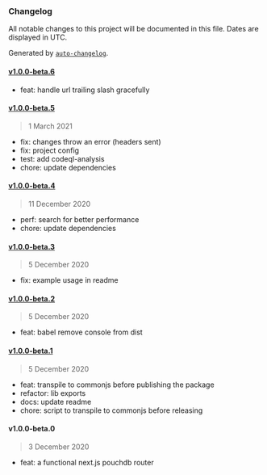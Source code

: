 ### Changelog

All notable changes to this project will be documented in this file. Dates are displayed in UTC.

Generated by [`auto-changelog`](https://github.com/CookPete/auto-changelog).

#### [v1.0.0-beta.6](https://github.com/jpbourgeon/pouchdb-nextjs-router/compare/v1.0.0-beta.5...v1.0.0-beta.6)

- feat: handle url trailing slash gracefully

#### [v1.0.0-beta.5](https://github.com/jpbourgeon/pouchdb-nextjs-router/compare/v1.0.0-beta.4...v1.0.0-beta.5)

> 1 March 2021

- fix: changes throw an error (headers sent)
- fix: project config
- test: add codeql-analysis
- chore: update dependencies

#### [v1.0.0-beta.4](https://github.com/jpbourgeon/pouchdb-nextjs-router/compare/v1.0.0-beta.3...v1.0.0-beta.4)

> 11 December 2020

- perf: search for better performance
- chore: update dependencies

#### [v1.0.0-beta.3](https://github.com/jpbourgeon/pouchdb-nextjs-router/compare/v1.0.0-beta.2...v1.0.0-beta.3)

> 5 December 2020

- fix: example usage in readme

#### [v1.0.0-beta.2](https://github.com/jpbourgeon/pouchdb-nextjs-router/compare/v1.0.0-beta.1...v1.0.0-beta.2)

> 5 December 2020

- feat: babel remove console from dist

#### [v1.0.0-beta.1](https://github.com/jpbourgeon/pouchdb-nextjs-router/compare/v1.0.0-beta.0...v1.0.0-beta.1)

> 5 December 2020

- feat: transpile to commonjs before publishing the package
- refactor: lib exports
- docs: update readme
- chore: script to transpile to commonjs before releasing

#### v1.0.0-beta.0

> 3 December 2020

- feat: a functional next.js pouchdb router
